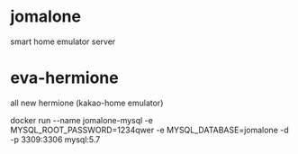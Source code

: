 
# jomalone
smart home emulator server
# eva-hermione
all new hermione (kakao-home emulator)

docker run --name jomalone-mysql -e MYSQL_ROOT_PASSWORD=1234qwer -e MYSQL_DATABASE=jomalone -d -p 3309:3306 mysql:5.7
